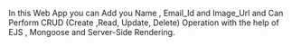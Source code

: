 In this Web App you can Add you Name , Email_Id and Image_Url and Can Perform CRUD (Create ,Read, Update, Delete) Operation with the help of EJS , Mongoose and Server-Side Rendering.
